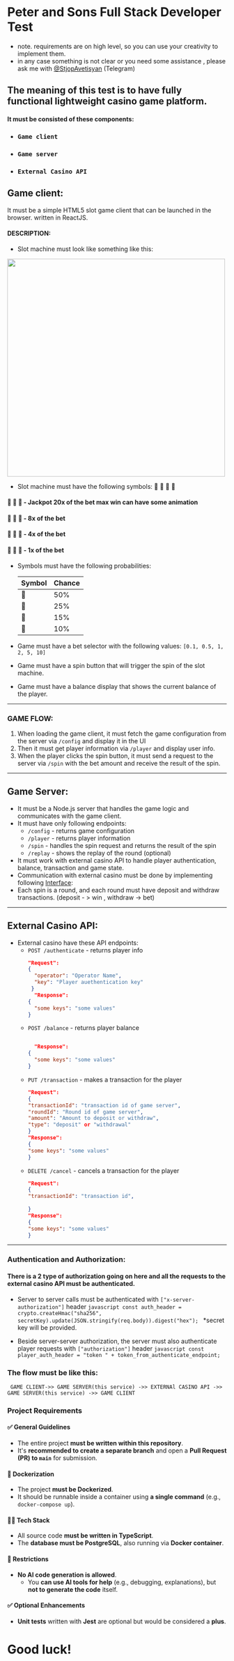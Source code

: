 # Peter and Sons Full Stack Developer Test
* note. requirements are  on high level, so you can use your creativity to implement them.
* in any case something is not clear or you need some assistance , please ask me with [@StjopAvetisyan](https://t.me/stjopAvetisyan) (Telegram) 

## The meaning of this test is to have fully functional lightweight casino game platform.
#### It must be consisted of these components:
 - ### ``Game client``
 - ### ``Game server``
 - ### ``External Casino API``


## Game client:
It must be a simple HTML5 slot game client that can be launched in the browser. written in ReactJS.

#### DESCRIPTION:
- Slot machine must look like something like this:

 
[<img src="https://i.imgur.com/3Kjat13.jpeg" width="500"/>](image.png)

- Slot machine must have the following symbols: 🔔 🍒 🍇 🍊

#### 🔔 🔔 🔔 - Jackpot 20x of the bet max win can have some animation
#### 🍒 🍒 🍒 - 8x of the bet
#### 🍇 🍇 🍇 - 4x of the bet
#### 🍊 🍊 🍊 - 1x of the bet

- Symbols must have the following probabilities:

  | Symbol | Chance |
  |--------|--------|
  | 🍊     | 50%    |
  | 🍇     | 25%    |
  | 🍒     | 15%    |
  | 🔔     | 10%    |

- Game must have a bet selector with the following values: 
  ```[0.1, 0.5, 1, 2, 5, 10]```
 
- Game must have a spin button that will trigger the spin of the slot machine.
- Game must have a balance display that shows the current balance of the player.
___
### GAME FLOW:
1. When loading the game client, it must fetch the game configuration from the server via ```/config``` and display it in the UI 
2. Then it must get player information  via ```/player``` and display user info.
3. When the player clicks the spin button, it must send a request to the server via ```/spin``` with the bet amount and receive the result of the spin.


___
## Game Server:
- It must be a Node.js server that handles the game logic and communicates with the game client.
- It must have only following endpoints:
  - `/config` - returns game configuration
  - `/player` - returns player information
  - `/spin` - handles the spin request and returns the result of the spin
  - `/replay` - shows the replay of the round (optional)
- It must work with external casino API to handle player authentication, balance, transaction and game state.
- Communication with external casino must be done by implementing following [Interface](https://drive.google.com/file/d/1EzEYfZOJAQOa_Iigu0r8pCtBuQNHlAo2/view?usp=sharing):
- Each spin is a round, and each round must have deposit and withdraw transactions. (deposit - >  win , withdraw -> bet)
___
## External Casino API:
- External casino have these API endpoints:
    -  ```POST /authenticate``` - returns player info
        ```json
       "Request":
        {
          "operator": "Operator Name",
          "key": "Player auethentication key"
         }
          "Response":
       {
          "some keys": "some values"
       }
        ```
    -  `POST /balance` - returns player balance
        ```json
        
          "Response":
       {
          "some keys": "some values"
       }
        ```
    -  `PUT /transaction` - makes a transaction for the player
       ```json
       "Request":
       {
       "transactionId": "transaction id of game server",
       "roundId": "Round id of game server",
       "amount": "Amount to deposit or withdraw",
       "type": "deposit" or "withdrawal"
       }
       "Response":
       {
       "some keys": "some values"
       }
        ```
    -  `DELETE /cancel` - cancels a transaction for the player
          ```json
       "Request":
        {
          "transactionId": "transaction id",
           
         }
          "Response":
       {
          "some keys": "some values"
       }
        ```
___
### Authentication and Authorization:

#### There is a 2 type of authorization going on here and  all the requests to the external casino API must be authenticated. 
   - Server to server calls must be authenticated with ```["x-server-authorization"]``` header
    ```javascript
         const auth_header = crypto.createHmac("sha256", secretKey).update(JSON.stringify(req.body)).digest("hex");
    ```
  *secret key will be provided.



   - Beside server-server authorization, the server must also authenticate player requests with ```["authorization"]``` header
    ```javascript
         const player_auth_header = "token " + token_from_authenticate_endpoint;
    ```
### The flow must be like this:
```sequence
 GAME CLIENT->> GAME SERVER(this service) ->> EXTERNAl CASINO API ->> GAME SERVER(this service) ->> GAME CLIENT
```
### Project Requirements

#### ✅ General Guidelines
- The entire project **must be written within this repository**.
- It's **recommended to create a separate branch** and open a **Pull Request (PR) to `main`** for submission.

#### 🐳 Dockerization
- The project **must be Dockerized**.
- It should be runnable inside a container using **a single command** (e.g., `docker-compose up`).

#### 🧑‍💻 Tech Stack
- All source code **must be written in TypeScript**.
- The **database must be PostgreSQL**, also running via **Docker container**.

#### 🚫 Restrictions
- **No AI code generation is allowed**.
    - You **can use AI tools for help** (e.g., debugging, explanations), but **not to generate the code** itself.

#### ✅ Optional Enhancements
- **Unit tests** written with **Jest** are optional but would be considered a **plus**.

 

# Good luck!

